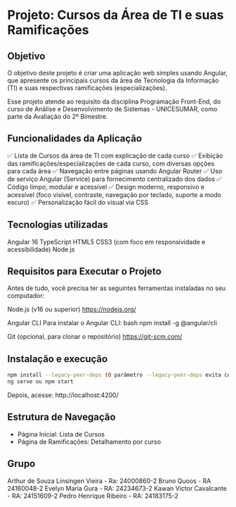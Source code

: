 # Projeto: Cursos da Área de TI e suas Ramificações

## Objetivo
O objetivo deste projeto é criar uma aplicação web simples usando Angular, que apresente os principais cursos da área de Tecnologia da Informação (TI) e suas respectivas ramificações (especializações).

Esse projeto atende ao requisito da disciplina Programação Front-End, do curso de Análise e Desenvolvimento de Sistemas - UNICESUMAR, como parte da Avaliação do 2º Bimestre.


## Funcionalidades da Aplicação
✅ Lista de Cursos da área de TI com explicação de cada curso
✅ Exibição das ramificações/especializações de cada curso, com diversas opções para cada área
✅ Navegação entre páginas usando Angular Router
✅ Uso de serviço Angular (Service) para fornecimento centralizado dos dados
✅ Código limpo, modular e acessível
✅ Design moderno, responsivo e acessível (foco visível, contraste, navegação por teclado, suporte a modo escuro)
✅ Personalização fácil do visual via CSS


## Tecnologias utilizadas
Angular 16
TypeScript
HTML5
CSS3 (com foco em responsividade e acessibilidade)
Node.js

## Requisitos para Executar o Projeto
Antes de tudo, você precisa ter as seguintes ferramentas instaladas no seu computador:

Node.js (v16 ou superior)
https://nodejs.org/

Angular CLI
Para instalar o Angular CLI:
bash
npm install -g @angular/cli


Git (opcional, para clonar o repositório)
https://git-scm.com/


## Instalação e execução

```bash
npm install --legacy-peer-deps (O parâmetro --legacy-peer-deps evita conflitos entre versões de pacotes.)
ng serve ou npm start
```

Depois, acesse: http://localhost:4200/

## Estrutura de Navegação

- Página Inicial: Lista de Cursos
- Página de Ramificações: Detalhamento por curso

## Grupo
Arthur de Souza Linsingen Vieira - Ra: 24000860-2 
Bruno Quoos - RA 24160048-2 
Evelyn Maria Gura - RA: 24234673-2 
Kawan Victor Cavalcante - RA: 24151609-2 
Pedro Henrique Ribeiro - RA: 24183175-2
